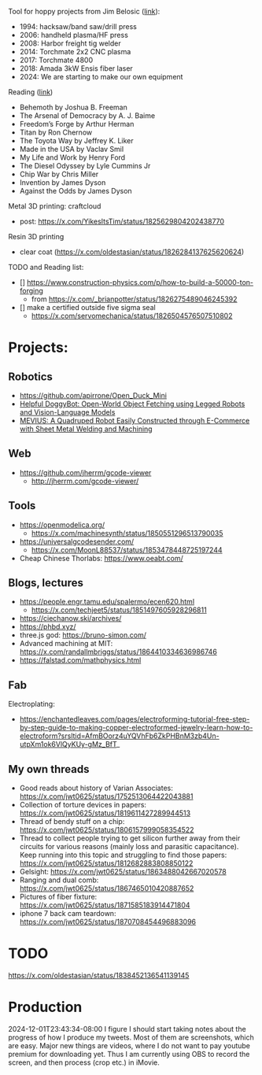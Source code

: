
Tool for hoppy projects from Jim Belosic ([link](https://x.com/jimbelosic/status/1822352693974687898)):
- 1994: hacksaw/band saw/drill press
- 2006: handheld plasma/HF press
- 2008: Harbor freight tig welder
- 2014: Torchmate 2x2 CNC plasma
- 2017: Torchmate 4800
- 2018: Amada 3kW Ensis fiber laser
- 2024: We are starting to make our own equipment


Reading ([link](https://x.com/JulianFried/status/1825240628072198427))
- Behemoth by Joshua B. Freeman 
- The Arsenal of Democracy by A. J. Baime
- Freedom’s Forge by Arthur Herman 
- Titan by Ron Chernow 
- The Toyota Way by Jeffrey K. Liker 
- Made in the USA by Vaclav Smil 
- My Life and Work by Henry Ford 
- The Diesel Odyssey by Lyle Cummins Jr 
- Chip War by Chris Miller
- Invention by James Dyson 
- Against the Odds by James Dyson


Metal 3D printing: craftcloud
- post: https://x.com/YikesItsTim/status/1825629804202438770


Resin 3D printing
- clear coat (https://x.com/oldestasian/status/1826284137625620624)

TODO and Reading list:
- [] https://www.construction-physics.com/p/how-to-build-a-50000-ton-forging
	- from https://x.com/_brianpotter/status/1826275489046245392
- [] make a certified outside five sigma seal
	- https://x.com/servomechanica/status/1826504576507510802


# Projects:

## Robotics
- https://github.com/apirrone/Open_Duck_Mini
- [Helpful DoggyBot: Open-World Object Fetching using Legged Robots and Vision-Language Models](https://github.com/WooQi57/Helpful-Doggybot)
- [MEVIUS: A Quadruped Robot Easily Constructed through E-Commerce with Sheet Metal Welding and Machining](https://github.com/haraduka/mevius)

## Web
- https://github.com/jherrm/gcode-viewer
	- http://jherrm.com/gcode-viewer/


## Tools
- https://openmodelica.org/
	- https://x.com/machinesynth/status/1850551296513790035
- https://universalgcodesender.com/
	- https://x.com/MoonL88537/status/1853478448725197244
- Cheap Chinese Thorlabs: https://www.oeabt.com/


## Blogs, lectures
- https://people.engr.tamu.edu/spalermo/ecen620.html
	- https://x.com/techjeet5/status/1851497605928296811
- https://ciechanow.ski/archives/
- https://phbd.xyz/
- three.js god: https://bruno-simon.com/
- Advanced machining at MIT: https://x.com/randallmbriggs/status/1864410334636986746
- https://falstad.com/mathphysics.html



## Fab
Electroplating:
- https://enchantedleaves.com/pages/electroforming-tutorial-free-step-by-step-guide-to-making-copper-electroformed-jewelry-learn-how-to-electroform?srsltid=AfmBOorz4uYQVhFb6ZkPHBnM3zb4Un-utpXm1ok6VlQyKUy-gMz_BfT_



## My own threads
- Good reads about history of Varian Associates: https://x.com/jwt0625/status/1752513064422043881
- Collection of torture devices in papers: https://x.com/jwt0625/status/1819611427289944513
- Thread of bendy stuff on a chip: https://x.com/jwt0625/status/1806157999058354522
- Thread to collect people trying to get silicon further away from their circuits for various reasons (mainly loss and parasitic capacitance). Keep running into this topic and struggling to find those papers: https://x.com/jwt0625/status/1812682883808850122
- Gelsight: https://x.com/jwt0625/status/1863488042667020578
- Ranging and dual comb: https://x.com/jwt0625/status/1867465010420887652
- Pictures of fiber fixture: https://x.com/jwt0625/status/1871585183914471804
- iphone 7 back cam teardown: https://x.com/jwt0625/status/1870708454496883096

# TODO

https://x.com/oldestasian/status/1838452136541139145


# Production

2024-12-01T23:43:34-08:00
I figure I should start taking notes about the progress of how I produce my tweets.
Most of them are screenshots, which are easy.
Major new things are videos, where I do not want to pay youtube premium for downloading yet.
Thus I am currently using OBS to record the screen, and then process (crop etc.) in iMovie.
